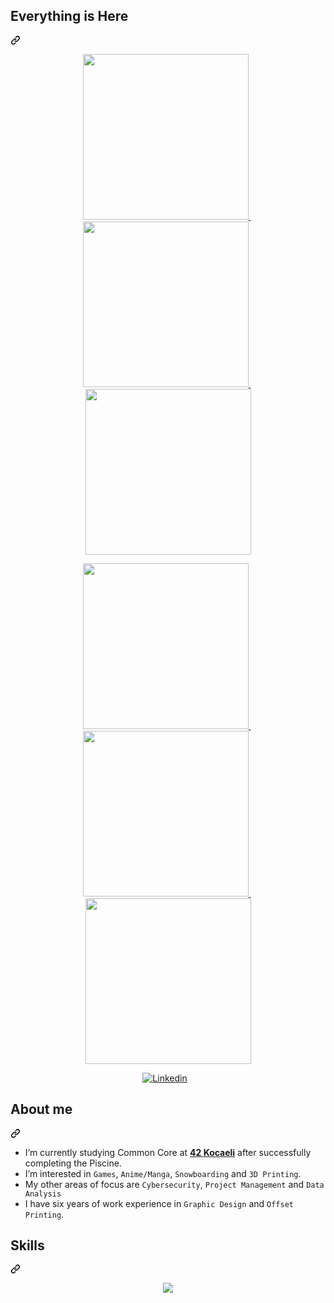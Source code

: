 <div class="markdown-heading" dir="auto"><h2 class="heading-element" dir="auto">Everything is Here</h2><a id="user-content-the-good-the-bad-and-the-ugly" class="anchor" aria-label="Permalink: The Good, the Bad and the Ugly" href="#the-good-the-bad-and-the-ugly"><svg class="octicon octicon-link" viewBox="0 0 16 16" version="1.1" width="16" height="16" aria-hidden="true"><path d="m7.775 3.275 1.25-1.25a3.5 3.5 0 1 1 4.95 4.95l-2.5 2.5a3.5 3.5 0 0 1-4.95 0 .751.751 0 0 1 .018-1.042.751.751 0 0 1 1.042-.018 1.998 1.998 0 0 0 2.83 0l2.5-2.5a2.002 2.002 0 0 0-2.83-2.83l-1.25 1.25a.751.751 0 0 1-1.042-.018.751.751 0 0 1-.018-1.042Zm-4.69 9.64a1.998 1.998 0 0 0 2.83 0l1.25-1.25a.751.751 0 0 1 1.042.018.751.751 0 0 1 .018 1.042l-1.25 1.25a3.5 3.5 0 1 1-4.95-4.95l2.5-2.5a3.5 3.5 0 0 1 4.95 0 .751.751 0 0 1-.018 1.042.751.751 0 0 1-1.042.018 1.998 1.998 0 0 0-2.83 0l-2.5 2.5a1.998 1.998 0 0 0 0 2.83Z"></path></svg></a></div>
<p align="center" dir="auto">
  <a href="https://github.com/omrfrkzu/42-resources">
    <img src="https://github.com/jotavare/jotavare/raw/main/42/banners/profile/github_profile_banner_round_resources_v1.png" width="265" style="max-width: 100%;">
  </a>
  &nbsp;
  <a href="https://github.com/omrfrkzu/Ecole-42-Havuz">
    <img src="https://github.com/jotavare/jotavare/raw/main/42/banners/profile/github_profile_banner_round_piscine_v1.png" width="265" style="max-width: 100%;">
  </a>
  &nbsp;
  <a href="https://github.com/omrfrkzu/42_common_core.git">
    <img src="https://github.com/jotavare/jotavare/raw/main/42/banners/profile/github_profile_banner_round_common_core_v1.png" width="265" style="max-width: 100%;">
  </a>
</p>

<p align="center" dir="auto">  
  <a href="https://github.com/omrfrkzu/programming-languages">
    <img src="https://github.com/omrfrkzu/omrfrkzu/blob/94ad4cc01a3d2d7d7f141be3b22ac79e240e6899/lkjh.png" width="265" style="max-width: 100%;">
  </a>
  &nbsp;
  <a href="https://omerfarukkuzu.my.canva.site/black-simple-dark-graphic-design-portfolio-website-ui-prototype#page-2" rel="nofollow">
    <img src="https://github.com/jotavare/jotavare/raw/main/42/banners/profile/github_profile_banner_round_registry_v1.png" width="265" style="max-width: 100%;">
  </a>
  &nbsp;
  <a href="https://github.com/omrfrkzu/100-days-of-code-in-python">
    <img src="https://github.com/jotavare/jotavare/raw/main/42/banners/profile/github_profile_banner_round_python_v1.png" width="265" style="max-width: 100%;">
  </a>
</p>

<p align="center" dir="auto">
  <a href="https://www.linkedin.com/in/omrfrkzu/" rel="nofollow" style="display: inline-block; margin-right: 10px;">
    <img alt="Linkedin" src="https://camo.githubusercontent.com/0fc4fdeb6252286decde9a5492846c617528870f735b24e10803f9c0a492d056/68747470733a2f2f696d672e736869656c64732e696f2f62616467652f4c696e6b6564496e2d3130303030303f7374796c653d666c6174266c6f676f3d4c696e6b6564696e266c6f676f436f6c6f723d7768697465266c6162656c436f6c6f723d30413636433226636f6c6f723d304136364332" data-canonical-src="https://img.shields.io/badge/LinkedIn-100000?style=flat&amp;logo=Linkedin&amp;logoColor=white&amp;labelColor=0A66C2&amp;color=0A66C2" style="max-width: 100%;">
  </a>
</p>

  
</p>
  
</p>

<div class="markdown-heading" dir="auto"><h2 class="heading-element" dir="auto">About me</h2><a id="user-content-about-me" class="anchor" aria-label="Permalink: About me" href="#about-me"><svg class="octicon octicon-link" viewBox="0 0 16 16" version="1.1" width="16" height="16" aria-hidden="true"><path d="m7.775 3.275 1.25-1.25a3.5 3.5 0 1 1 4.95 4.95l-2.5 2.5a3.5 3.5 0 0 1-4.95 0 .751.751 0 0 1 .018-1.042.751.751 0 0 1 1.042-.018 1.998 1.998 0 0 0 2.83 0l2.5-2.5a2.002 2.002 0 0 0-2.83-2.83l-1.25 1.25a.751.751 0 0 1-1.042-.018.751.751 0 0 1-.018-1.042Zm-4.69 9.64a1.998 1.998 0 0 0 2.83 0l1.25-1.25a.751.751 0 0 1 1.042.018.751.751 0 0 1 .018 1.042l-1.25 1.25a3.5 3.5 0 1 1-4.95-4.95l2.5-2.5a3.5 3.5 0 0 1 4.95 0 .751.751 0 0 1-.018 1.042.751.751 0 0 1-1.042.018 1.998 1.998 0 0 0-2.83 0l-2.5 2.5a1.998 1.998 0 0 0 0 2.83Z"></path></svg></a></div>
<ul dir="auto">
<li>I’m currently studying Common Core at <a href="https://42kocaeli.com.tr/" rel="nofollow"><strong>42 Kocaeli</strong></a> after successfully completing the Piscine.</li>
<li>I’m interested in <code>Games</code>, <code>Anime/Manga</code>, <code>Snowboarding</code> and <code>3D Printing</code>.</li>
<li>My other areas of focus are <code>Cybersecurity</code>, <code>Project Management</code> and <code>Data Analysis</code></li>
<li>I have six years of work experience in <code>Graphic Design</code> and <code>Offset Printing</code>.</li>
</ul>

<div class="markdown-heading" dir="auto"><h2 class="heading-element" dir="auto">Skills</h2><a id="user-content-skills" class="anchor" aria-label="Permalink: Skills" href="#skills"><svg class="octicon octicon-link" viewBox="0 0 16 16" version="1.1" width="16" height="16" aria-hidden="true"><path d="m7.775 3.275 1.25-1.25a3.5 3.5 0 1 1 4.95 4.95l-2.5 2.5a3.5 3.5 0 0 1-4.95 0 .751.751 0 0 1 .018-1.042.751.751 0 0 1 1.042-.018 1.998 1.998 0 0 0 2.83 0l2.5-2.5a2.002 2.002 0 0 0-2.83-2.83l-1.25 1.25a.751.751 0 0 1-1.042-.018.751.751 0 0 1-.018-1.042Zm-4.69 9.64a1.998 1.998 0 0 0 2.83 0l1.25-1.25a.751.751 0 0 1 1.042.018.751.751 0 0 1 .018 1.042l-1.25 1.25a3.5 3.5 0 1 1-4.95-4.95l2.5-2.5a3.5 3.5 0 0 1 4.95 0 .751.751 0 0 1-.018 1.042.751.751 0 0 1-1.042.018 1.998 1.998 0 0 0-2.83 0l-2.5 2.5a1.998 1.998 0 0 0 0 2.83Z"></path></svg></a></div>
<p align="center" dir="auto">
  <a href="https://skillicons.dev" rel="nofollow">
    <img src="https://camo.githubusercontent.com/46f904bdf64720caad95fcb88172f5469269c85ee7d33f05f0e6366915f719b7/68747470733a2f2f736b696c6c69636f6e732e6465762f69636f6e733f693d632c6370702c68746d6c2c6373732c707974686f6e2c6769742c6769746875622c626173682c6c696e75782c76696d2c7673636f64652c61692c70732c6d61726b646f776e2c776f72647072657373" data-canonical-src="https://skillicons.dev/icons?i=c,cpp,html,css,python,git,github,bash,linux,vim,vscode,ai,ps,markdown,wordpress" style="max-width: 100%;">
  </a>
</p>
